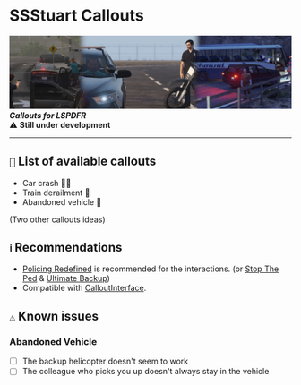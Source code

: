 # SSStuart Callouts

![](cover.jpeg)
**_Callouts for LSPDFR_**  
⚠ **Still under development**

---
## `🚓` List of available callouts
- Car crash 🚗💥
- Train derailment 🚅
- Abandoned vehicle 🚙

(Two other callouts ideas)

## `ℹ` Recommendations
- [Policing Redefined](https://www.lcpdfr.com/downloads/gta5mods/scripts/52191-policing-redefined) is recommended for the interactions. (or [Stop The Ped](https://www.bejoijo.com/post/stop-the-ped) & [Ultimate Backup](https://www.bejoijo.com/post/ultimate-backup))
- Compatible with [CalloutInterface](https://www.lcpdfr.com/downloads/gta5mods/scripts/37828-callout-interface/).

## `⚠` Known issues
### Abandoned Vehicle
- [ ] The backup helicopter doesn't seem to work
- [ ] The colleague who picks you up doesn't always stay in the vehicle
